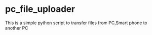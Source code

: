 # pc_file_uploader
This is a simple python script to transfer files from PC,Smart phone to another PC 
